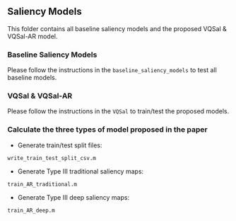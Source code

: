 ## Saliency Models

This folder contains all baseline saliency models and the proposed VQSal & VQSal-AR model.

### Baseline Saliency Models

Please follow the instructions in the `baseline_saliency_models` to test all baseline models.

### VQSal & VQSal-AR

Please follow the instructions in the `VQSal` to train/test the proposed models.

### Calculate the three types of model proposed in the paper

- Generate train/test split files:
```
write_train_test_split_csv.m
```
- Generate Type III traditional saliency maps:
```
train_AR_traditional.m
```
- Generate Type III deep saliency maps:
```
train_AR_deep.m
```